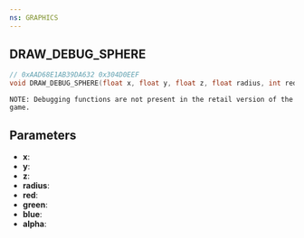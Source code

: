 ```yaml
---
ns: GRAPHICS
---
```

## DRAW_DEBUG_SPHERE

```c
// 0xAAD68E1AB39DA632 0x304D0EEF
void DRAW_DEBUG_SPHERE(float x, float y, float z, float radius, int red, int green, int blue, int alpha);
```

```
NOTE: Debugging functions are not present in the retail version of the game.  
```

## Parameters
* **x**: 
* **y**: 
* **z**: 
* **radius**: 
* **red**: 
* **green**: 
* **blue**: 
* **alpha**: 

